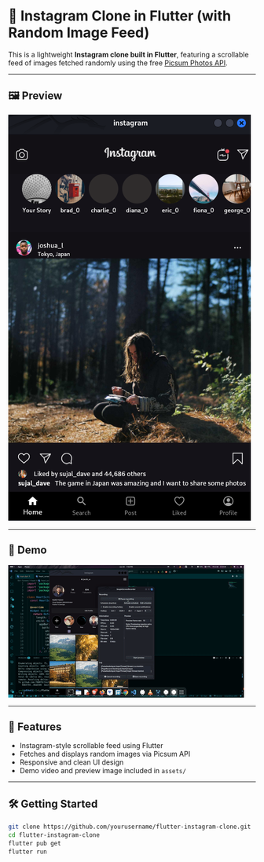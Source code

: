 # 📸 Instagram Clone in Flutter (with Random Image Feed)

This is a lightweight **Instagram clone built in Flutter**, featuring a scrollable feed of images fetched randomly using the free [Picsum Photos API](https://picsum.photos/).

---

## 🖼️ Preview

![Instagram Clone Homepage](assets/insta.png)

---

## 🎥 Demo

![Demo](assets/insta_demo.gif)



<!-- Optional: Embed with HTML (may not work on GitHub.com) -->
<!-- 
<video width="100%" controls>
  <source src="assets/insta_demo.mkv" type="video/x-matroska">
  Your browser does not support the video tag.
</video>
-->

---

## 🚀 Features

- Instagram-style scrollable feed using Flutter
- Fetches and displays random images via Picsum API
- Responsive and clean UI design
- Demo video and preview image included in `assets/`

---

## 🛠️ Getting Started

```bash
git clone https://github.com/yourusername/flutter-instagram-clone.git
cd flutter-instagram-clone
flutter pub get
flutter run
